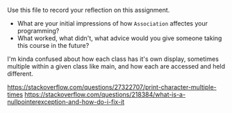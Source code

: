 Use this file to record your reflection on this assignment.

- What are your initial impressions of how `Association` affectes your programming?
- What worked, what didn't, what advice would you give someone taking this course in the future?



I'm kinda confused about how each class has it's own display, sometimes multiple within a given class like main, and how each are accessed and held different.

https://stackoverflow.com/questions/27322707/print-character-multiple-times
https://stackoverflow.com/questions/218384/what-is-a-nullpointerexception-and-how-do-i-fix-it